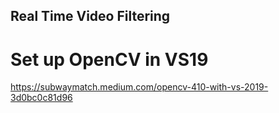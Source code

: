 ## Real Time Video Filtering
# Set up OpenCV in VS19
https://subwaymatch.medium.com/opencv-410-with-vs-2019-3d0bc0c81d96

